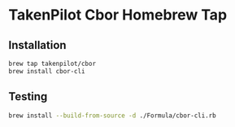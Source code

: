 # TakenPilot Cbor Homebrew Tap

## Installation

```bash
brew tap takenpilot/cbor
brew install cbor-cli
```

## Testing

```bash
brew install --build-from-source -d ./Formula/cbor-cli.rb
```
